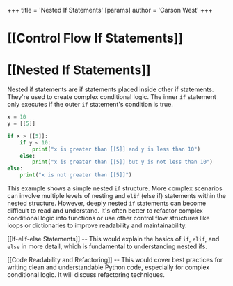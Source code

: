 +++
 title = 'Nested If Statements'
[params]
	author = 'Carson West'
+++
# [[Control Flow If Statements]]
# [[Nested If Statements]] 
Nested if statements are if statements placed inside other if statements.  They're used to create complex conditional logic.  The inner `if` statement only executes if the outer `if` statement's condition is true.

```python
x = 10
y = [[5]]

if x > [[5]]:
    if y < 10:
        print("x is greater than [[5]] and y is less than 10")
    else:
        print("x is greater than [[5]] but y is not less than 10")
else:
    print("x is not greater than [[5]]")

```

This example shows a simple nested `if` structure.  More complex scenarios can involve multiple levels of nesting and `elif` (else if) statements within the nested structure.  However, deeply nested `if` statements can become difficult to read and understand. It's often better to refactor complex conditional logic into functions or use other control flow structures like loops or dictionaries to improve readability and maintainability.


[[If-elif-else Statements]]  --  This would explain the basics of `if`, `elif`, and `else` in more detail, which is fundamental to understanding nested ifs.

[[Code Readability and Refactoring]] --  This would cover best practices for writing clean and understandable Python code,  especially for complex conditional logic.  It will discuss refactoring techniques.
